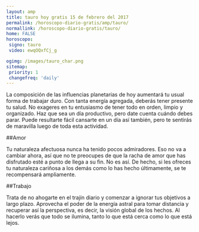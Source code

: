 ```yaml
---
layout: amp
title: tauro hoy gratis 15 de febrero del 2017 
permalink: /horoscopo-diario-gratis/amp/tauro/
normallink: /horoscopo-diario-gratis/tauro/
home: FALSE
horoscopo:
 signo: tauro
 video: ewqOQxfCj_g

ogimg: /images/tauro_char.png
sitemap:
 priority: 1
 changefreq: 'daily'
---
```



La composición de las influencias planetarias de hoy aumentará tu usual forma de trabajar duro. Con tanta energía agregada, deberás tener presente tu salud. No exageres en tu entusiasmo de tener todo en orden, limpio y organizado. Haz que sea un día productivo, pero date cuenta cuándo debes parar. Puede resultarte fácil cansarte en un día así también, pero te sentirás de maravilla luego de toda esta actividad.

##Amor

Tu naturaleza afectuosa nunca ha tenido pocos admiradores. Eso no va a cambiar ahora, así que no te preocupes de que la racha de amor que has disfrutado esté a punto de llega a su fin. No es así. De hecho, si les ofreces tu naturaleza cariñosa a los demás como lo has hecho últimamente, se te recompensará ampliamente.

##Trabajo

Trata de no ahogarte en el trajín diario y comenzar a ignorar tus objetivos a largo plazo. Aprovecha el poder de la energía astral para tomar distancia y recuperar así la perspectiva, es decir, la visión global de los hechos. Al hacerlo verás que todo se ilumina, tanto lo que está cerca como lo que está lejos.